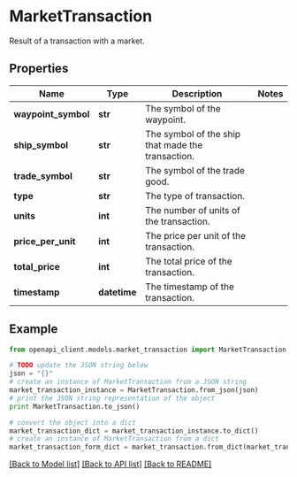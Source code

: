 # MarketTransaction

Result of a transaction with a market.

## Properties

Name | Type | Description | Notes
------------ | ------------- | ------------- | -------------
**waypoint_symbol** | **str** | The symbol of the waypoint. | 
**ship_symbol** | **str** | The symbol of the ship that made the transaction. | 
**trade_symbol** | **str** | The symbol of the trade good. | 
**type** | **str** | The type of transaction. | 
**units** | **int** | The number of units of the transaction. | 
**price_per_unit** | **int** | The price per unit of the transaction. | 
**total_price** | **int** | The total price of the transaction. | 
**timestamp** | **datetime** | The timestamp of the transaction. | 

## Example

```python
from openapi_client.models.market_transaction import MarketTransaction

# TODO update the JSON string below
json = "{}"
# create an instance of MarketTransaction from a JSON string
market_transaction_instance = MarketTransaction.from_json(json)
# print the JSON string representation of the object
print MarketTransaction.to_json()

# convert the object into a dict
market_transaction_dict = market_transaction_instance.to_dict()
# create an instance of MarketTransaction from a dict
market_transaction_form_dict = market_transaction.from_dict(market_transaction_dict)
```
[[Back to Model list]](../README.md#documentation-for-models) [[Back to API list]](../README.md#documentation-for-api-endpoints) [[Back to README]](../README.md)



